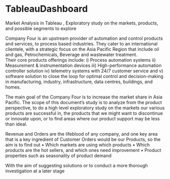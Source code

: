 # TableauDashboard
Market Analysis in Tableau , Exploratory study on the markets, products, and possible segments to explore



Company Four is an upstream provider of automation and control products and services, to process based industries. 
They cater to an international clientele, with a strategic focus on the Asia Pacific Region that include oil and gas, 
Petrochemicals, Beverage and wastewater treatment.   
Their core products offerings include:
i) Process automation systems
ii) Measurement & instrumentation devices 
iii) High-performance automation controller solution
iv) telemetry systems with 24/7 customer service and 
v) software solution to close the loop for optimal control and decision-making in manufacturing,
industry, infrastructure, data centres, buildings, and homes. 


The main goal of the Company Four is to increase the market share in Asia Pacific.
The scope of this document’s study is to analyze from the product perspective,
to do a high level exploratory study on the markets our various products are successful in,
the products that we might want to discontinue or innovate upon, or to find areas where our product support may be less than ideal. 


Revenue and Orders are the lifeblood of any company, and one key area that is a key ingredient of Customer Orders would be our Products,
so the aim is to find out
•	Which markets are using which products
•	Which products are the hot sellers, and which ones need improvement
•	Product properties such as seasonality of product demand

With the aim of suggesting solutions or to conduct a more thorough investigation at a later stage
